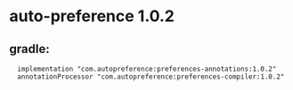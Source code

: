 # auto-preference 1.0.2

gradle:
--------
      implementation "com.autopreference:preferences-annotations:1.0.2"
      annotationProcessor "com.autopreference:preferences-compiler:1.0.2"
